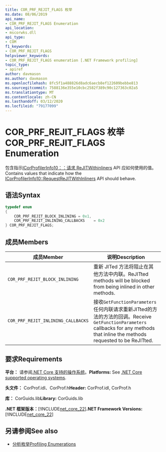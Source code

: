 ```yaml
---
title: COR_PRF_REJIT_FLAGS 枚举
ms.date: 08/06/2019
api_name:
- COR_PRF_REJIT_FLAGS Enumeration
api_location:
- mscorwks.dll
api_type:
- COM
f1_keywords:
- COR_PRF_REJIT_FLAGS
helpviewer_keywords:
- COR_PRF_REJIT_FLAGS enumeration [.NET Framework profiling]
topic_type:
- apiref
author: davmason
ms.author: davmason
ms.openlocfilehash: 8fc5f1a488826d8adc6aecb8ef122609bebbe813
ms.sourcegitcommit: 7588136e355e10cbc2582f389c90c127363c02a5
ms.translationtype: MT
ms.contentlocale: zh-CN
ms.lasthandoff: 03/12/2020
ms.locfileid: "79177099"
---
```

# <a name="cor_prf_rejit_flags-enumeration"></a><span data-ttu-id="2e4f2-102">COR_PRF_REJIT_FLAGS 枚举</span><span class="sxs-lookup"><span data-stu-id="2e4f2-102">COR_PRF_REJIT_FLAGS Enumeration</span></span>
<span data-ttu-id="2e4f2-103">包含指示[ICorProfilerInfo10：：请求 ReJITWithinliners](icorprofilerinfo10-requestrejitwithinliners-method.md) API 应如何使用的值。</span><span class="sxs-lookup"><span data-stu-id="2e4f2-103">Contains values that indicate how the [ICorProfilerInfo10::RequestReJITWithInliners](icorprofilerinfo10-requestrejitwithinliners-method.md) API should behave.</span></span>  
  
## <a name="syntax"></a><span data-ttu-id="2e4f2-104">语法</span><span class="sxs-lookup"><span data-stu-id="2e4f2-104">Syntax</span></span>  
  
```cpp  
typedef enum  
{
    COR_PRF_REJIT_BLOCK_INLINING = 0x1,
    COR_PRF_REJIT_INLINING_CALLBACKS    = 0x2
} COR_PRF_REJIT_FLAGS;  
```  
  
## <a name="members"></a><span data-ttu-id="2e4f2-105">成员</span><span class="sxs-lookup"><span data-stu-id="2e4f2-105">Members</span></span>  
  
|<span data-ttu-id="2e4f2-106">成员</span><span class="sxs-lookup"><span data-stu-id="2e4f2-106">Member</span></span>|<span data-ttu-id="2e4f2-107">说明</span><span class="sxs-lookup"><span data-stu-id="2e4f2-107">Description</span></span>|  
|------------|-----------------|  
|`COR_PRF_REJIT_BLOCK_INLINING`| <span data-ttu-id="2e4f2-108">重新 JITed 方法将阻止在其他方法中内联。</span><span class="sxs-lookup"><span data-stu-id="2e4f2-108">ReJITted methods will be blocked from being inlined in other methods.</span></span> |  
|`COR_PRF_REJIT_INLINING_CALLBACKS`| <span data-ttu-id="2e4f2-109">接收`GetFunctionParameters`任何内联请求重新JITted的方法的方法的回调。</span><span class="sxs-lookup"><span data-stu-id="2e4f2-109">Receive `GetFunctionParameters` callbacks for any methods that inline the methods requested to be ReJITted.</span></span> |  

## <a name="requirements"></a><span data-ttu-id="2e4f2-110">要求</span><span class="sxs-lookup"><span data-stu-id="2e4f2-110">Requirements</span></span>  
 <span data-ttu-id="2e4f2-111">**平台：** 请参阅[.NET Core 支持的操作系统](../../../core/install/dependencies.md?pivots=os-windows)。</span><span class="sxs-lookup"><span data-stu-id="2e4f2-111">**Platforms:** See [.NET Core supported operating systems](../../../core/install/dependencies.md?pivots=os-windows).</span></span>  
  
 <span data-ttu-id="2e4f2-112">**头文件：** CorProf.idl、CorProf.h</span><span class="sxs-lookup"><span data-stu-id="2e4f2-112">**Header:** CorProf.idl, CorProf.h</span></span>  
  
 <span data-ttu-id="2e4f2-113">**库：** CorGuids.lib</span><span class="sxs-lookup"><span data-stu-id="2e4f2-113">**Library:** CorGuids.lib</span></span>  
  
 <span data-ttu-id="2e4f2-114">**.NET 框架版本：**[!INCLUDE[net_core_22](../../../../includes/net-core-22-md.md)]</span><span class="sxs-lookup"><span data-stu-id="2e4f2-114">**.NET Framework Versions:** [!INCLUDE[net_core_22](../../../../includes/net-core-22-md.md)]</span></span>
  
## <a name="see-also"></a><span data-ttu-id="2e4f2-115">另请参阅</span><span class="sxs-lookup"><span data-stu-id="2e4f2-115">See also</span></span>

- [<span data-ttu-id="2e4f2-116">分析枚举</span><span class="sxs-lookup"><span data-stu-id="2e4f2-116">Profiling Enumerations</span></span>](profiling-enumerations.md)
